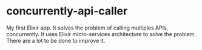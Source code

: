 # concurrently-api-caller
My first Elixir app. It solves the problem of calling multiples APIs, concurrently. It uses Elixir micro-services architecture to solve the problem. There are a lot to be done to improve it.
